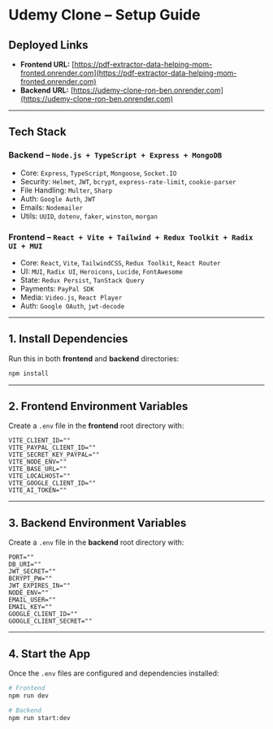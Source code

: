 # Udemy Clone – Setup Guide

## Deployed Links

- **Frontend URL:** [https://pdf-extractor-data-helping-mom-fronted.onrender.com](https://pdf-extractor-data-helping-mom-fronted.onrender.com)
- **Backend URL:** [https://udemy-clone-ron-ben.onrender.com](https://udemy-clone-ron-ben.onrender.com)

---

## Tech Stack

### Backend – `Node.js + TypeScript + Express + MongoDB`

- Core: `Express`, `TypeScript`, `Mongoose`, `Socket.IO`
- Security: `Helmet`, `JWT`, `bcrypt`, `express-rate-limit`, `cookie-parser`
- File Handling: `Multer`, `Sharp`
- Auth: `Google Auth`, `JWT`
- Emails: `Nodemailer`
- Utils: `UUID`, `dotenv`, `faker`, `winston`, `morgan`

### Frontend – `React + Vite + Tailwind + Redux Toolkit + Radix UI + MUI`

- Core: `React`, `Vite`, `TailwindCSS`, `Redux Toolkit`, `React Router`
- UI: `MUI`, `Radix UI`, `Heroicons`, `Lucide`, `FontAwesome`
- State: `Redux Persist`, `TanStack Query`
- Payments: `PayPal SDK`
- Media: `Video.js`, `React Player`
- Auth: `Google OAuth`, `jwt-decode`

---

## 1. Install Dependencies

Run this in both **frontend** and **backend** directories:

```bash
npm install
```

---

## 2. Frontend Environment Variables

Create a `.env` file in the **frontend** root directory with:

```env
VITE_CLIENT_ID=""
VITE_PAYPAL_CLIENT_ID=""
VITE_SECRET_KEY_PAYPAL=""
VITE_NODE_ENV=""
VITE_BASE_URL=""
VITE_LOCALHOST=""
VITE_GOOGLE_CLIENT_ID=""
VITE_AI_TOKEN=""
```

---

## 3. Backend Environment Variables

Create a `.env` file in the **backend** root directory with:

```env
PORT=""
DB_URI=""
JWT_SECRET=""
BCRYPT_PW=""
JWT_EXPIRES_IN=""
NODE_ENV=""
EMAIL_USER=""
EMAIL_KEY=""
GOOGLE_CLIENT_ID=""
GOOGLE_CLIENT_SECRET=""
```

---

## 4. Start the App

Once the `.env` files are configured and dependencies installed:

```bash
# Frontend
npm run dev

# Backend
npm run start:dev
```